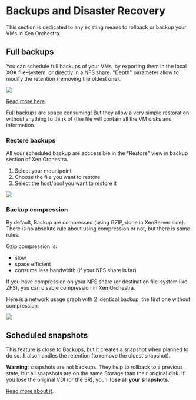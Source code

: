 # Backups and Disaster Recovery

This section is dedicated to any existing means to rollback or backup your VMs in Xen Orchestra.

## Full backups

You can schedule full backups of your VMs, by exporting them in the local XOA file-system, or directly in a NFS share. "Depth" parameter allow to modify the retention (removing the oldest one).

![](https://xen-orchestra.com/blog/content/images/2015/07/backupexample.png)

[Read more here](https://xen-orchestra.com/blog/backup-your-xenserver-vms-with-xen-orchestra/).

Full backups are space consuming! But they allow a very simple restoration without anything to think of (the file will contain all the VM disks and information.

### Restore backups

All your scheduled backup are acccessible in the "Restore" view in backup section of Xen Orchestra.

1. Select your mountpoint
2. Choose the file you want to restore
3. Select the host/pool you want to restore it

![](https://xen-orchestra.com/blog/content/images/2015/11/restore.png)

### Backup compression

By default, Backup are compressed (using GZIP, done in XenServer side). There is no absolute rule about using compression or not, but there is some rules.

Gzip compression is:

- slow
- space efficient
- consume less bandwidth (if your NFS share is far)

If you have compression on your NFS share (or destination file-system like ZFS), you can disable compression in Xen Orchestra.

Here is a network usage graph with 2 identical backup, the first one without compression:

![](https://xen-orchestra.com/blog/content/images/2015/11/networkdetail.png)

## Scheduled snapshots

This feature is close to Backups, but it creates a snapshot when planned to do so. It also handles the retention (to remove the oldest snapshot).

**Warning**: snapshots are not backups. They help to rollback to a previous state, but all snapshots are on the same Storage than their original disk. If you lose the original VDI (or the SR), you'll **lose all your snapshots**.

[Read more about it](https://xen-orchestra.com/blog/xen-orchestra-4-2/#schedulerollingsnapshots).
